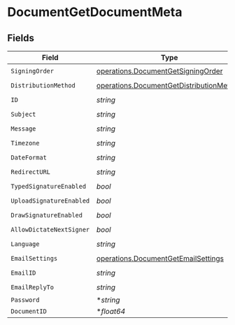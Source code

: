 # DocumentGetDocumentMeta


## Fields

| Field                                                                                                | Type                                                                                                 | Required                                                                                             | Description                                                                                          |
| ---------------------------------------------------------------------------------------------------- | ---------------------------------------------------------------------------------------------------- | ---------------------------------------------------------------------------------------------------- | ---------------------------------------------------------------------------------------------------- |
| `SigningOrder`                                                                                       | [operations.DocumentGetSigningOrder](../../models/operations/documentgetsigningorder.md)             | :heavy_check_mark:                                                                                   | N/A                                                                                                  |
| `DistributionMethod`                                                                                 | [operations.DocumentGetDistributionMethod](../../models/operations/documentgetdistributionmethod.md) | :heavy_check_mark:                                                                                   | N/A                                                                                                  |
| `ID`                                                                                                 | *string*                                                                                             | :heavy_check_mark:                                                                                   | N/A                                                                                                  |
| `Subject`                                                                                            | *string*                                                                                             | :heavy_check_mark:                                                                                   | N/A                                                                                                  |
| `Message`                                                                                            | *string*                                                                                             | :heavy_check_mark:                                                                                   | N/A                                                                                                  |
| `Timezone`                                                                                           | *string*                                                                                             | :heavy_check_mark:                                                                                   | N/A                                                                                                  |
| `DateFormat`                                                                                         | *string*                                                                                             | :heavy_check_mark:                                                                                   | N/A                                                                                                  |
| `RedirectURL`                                                                                        | *string*                                                                                             | :heavy_check_mark:                                                                                   | N/A                                                                                                  |
| `TypedSignatureEnabled`                                                                              | *bool*                                                                                               | :heavy_check_mark:                                                                                   | N/A                                                                                                  |
| `UploadSignatureEnabled`                                                                             | *bool*                                                                                               | :heavy_check_mark:                                                                                   | N/A                                                                                                  |
| `DrawSignatureEnabled`                                                                               | *bool*                                                                                               | :heavy_check_mark:                                                                                   | N/A                                                                                                  |
| `AllowDictateNextSigner`                                                                             | *bool*                                                                                               | :heavy_check_mark:                                                                                   | N/A                                                                                                  |
| `Language`                                                                                           | *string*                                                                                             | :heavy_check_mark:                                                                                   | N/A                                                                                                  |
| `EmailSettings`                                                                                      | [operations.DocumentGetEmailSettings](../../models/operations/documentgetemailsettings.md)           | :heavy_check_mark:                                                                                   | N/A                                                                                                  |
| `EmailID`                                                                                            | *string*                                                                                             | :heavy_check_mark:                                                                                   | N/A                                                                                                  |
| `EmailReplyTo`                                                                                       | *string*                                                                                             | :heavy_check_mark:                                                                                   | N/A                                                                                                  |
| `Password`                                                                                           | **string*                                                                                            | :heavy_minus_sign:                                                                                   | N/A                                                                                                  |
| `DocumentID`                                                                                         | **float64*                                                                                           | :heavy_minus_sign:                                                                                   | N/A                                                                                                  |